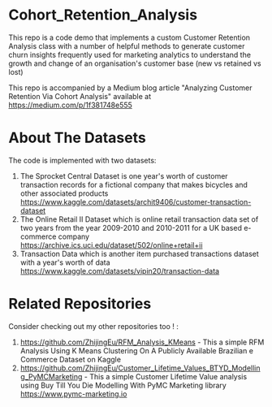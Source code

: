 # Cohort_Retention_Analysis
This repo is a code demo that implements a custom Customer Retention Analysis class with a number of helpful methods to generate customer churn insights frequently used for marketing analytics to understand the growth and change of an organisation's customer base (new vs retained vs lost)

This repo is accompanied by a Medium blog article "Analyzing Customer Retention Via Cohort Analysis" available at https://medium.com/p/1f381748e555

# About The Datasets
The code is implemented with two datasets:
1) The Sprocket Central Dataset is one year's worth of customer transaction records for a fictional company that makes bicycles and other associated products https://www.kaggle.com/datasets/archit9406/customer-transaction-dataset
2) The Online Retail II Dataset which is online retail transaction data set of two years from the year 2009-2010 and 2010-2011 for a UK based e-commerce company https://archive.ics.uci.edu/dataset/502/online+retail+ii
3) Transaction Data which is another item purchased transactions dataset with a year's worth of data https://www.kaggle.com/datasets/vipin20/transaction-data

# Related Repositories 
Consider checking out my other repositories too ! :
1) https://github.com/ZhijingEu/RFM_Analysis_KMeans - This a simple RFM Analysis Using K Means Clustering On A Publicly Available Brazilian e Commerce Dataset on Kaggle
2) https://github.com/ZhijingEu/Customer_Lifetime_Values_BTYD_Modelling_PyMCMarketing - This a simple Customer Lifetime Value analysis using Buy Till You Die Modelling With PyMC Marketing library https://www.pymc-marketing.io
